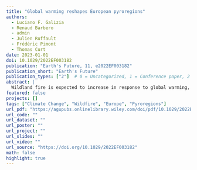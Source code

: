 ```yaml
---
title: "Global warming reshapes European pyroregions"
authors:
  - Luciano F. Galizia
  - Renaud Barbero
  - admin
  - Julien Ruffault
  - Frédéric Pimont
  - Thomas Curt
date: 2023-01-01
doi: 10.1029/2022EF003182
publication: "Earth's Future, 11, e2022EF003182"
publication_short: "Earth's Future"
publication_types: ["2"]  # 0 = Uncategorized, 1 = Conference paper, 2 = Journal article
abstract: |
  Wildland fire is expected to increase in response to global warming, yet little is known about future changes to fire regimes in Europe. Here, we developed a pyrogeography based on statistical fire models to better understand how global warming reshapes fire regimes across the continent. We identified five large-scale pyroregions with different levels of area burned, fire frequency, intensity, length of fire period, size distribution, and seasonality. All other things being equal, global warming was found to alter the distribution of these pyroregions, with an expansion of the most fire prone pyroregions ranging respectively from 50% to 130% under 2° and 4°C global warming scenarios. Our estimates indicate a strong amplification of fire across parts of southern Europe and a subsequent shift toward new fire regimes, implying substantial socio-ecological impacts in the absence of mitigation or adaptation measures.
featured: false
projects: []
tags: ["Climate Change", "Wildfire", "Europe", "Pyroregions"]
url_pdf: "https://agupubs.onlinelibrary.wiley.com/doi/pdf/10.1029/2022EF003182"
url_code: ""
url_dataset: ""
url_poster: ""
url_project: ""
url_slides: ""
url_video: ""
url_source: "https://doi.org/10.1029/2022EF003182"
math: false
highlight: true
---
```


